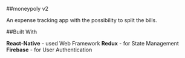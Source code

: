 ##moneypoly v2

An expense tracking app with the possibility to split the bills.

##Built With

**React-Native** - used Web Framework
**Redux** - for State Management
**Firebase** - for User Authentication